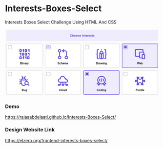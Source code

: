 # Interests-Boxes-Select
Interests Boxes Select Challenge Using HTML And CSS

![Design preview for the Interests Boxes Select Challenge](./images/interests-boxes-select.png)

### Demo 
https://rajaaabdelaati.github.io/Interests-Boxes-Select/

### Design Website Link 
https://elzero.org/frontend-interests-boxes-select/
